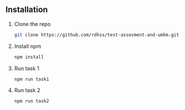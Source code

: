 ## Installation

1. Clone the repo
   ```sh
   git clone https://github.com/rdhss/test-assesment-and-umkm.git
   ```
2. Install npm
   ```sh
   npm install
   ```
3. Run task 1
   ```sh
   npm run task1
   ```
4. Run task 2
   ```sh
   npm run task2
   ```




